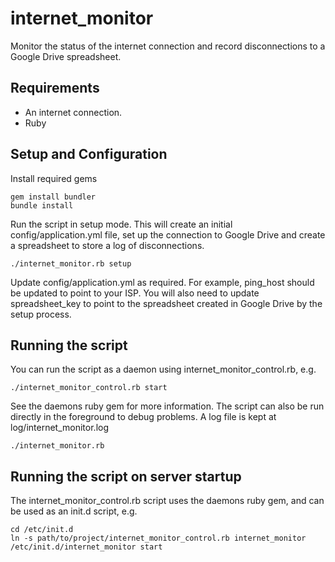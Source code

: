 # internet_monitor
Monitor the status of the internet connection and record disconnections
to a Google Drive spreadsheet.

## Requirements
- An internet connection.
- Ruby

## Setup and Configuration
Install required gems

    gem install bundler
    bundle install

Run the script in setup mode. This will create an initial config/application.yml
file, set up the connection to Google Drive and create a spreadsheet to store
a log of disconnections.

    ./internet_monitor.rb setup

Update config/application.yml as required. For example, ping_host should be
updated to point to your ISP.  You will also need to update spreadsheet_key
to point to the spreadsheet created in Google Drive by the setup process.

## Running the script
You can run the script as a daemon using internet_monitor_control.rb, e.g.

    ./internet_monitor_control.rb start

See the daemons ruby gem for more information.
The script can also be run directly in the foreground to debug problems.
A log file is kept at log/internet_monitor.log

    ./internet_monitor.rb

## Running the script on server startup

The internet_monitor_control.rb script uses the daemons ruby gem, and can be
used as an init.d script, e.g.

    cd /etc/init.d
    ln -s path/to/project/internet_monitor_control.rb internet_monitor
    /etc/init.d/internet_monitor start
